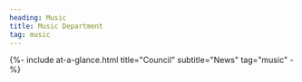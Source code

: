 ```yaml
---
heading: Music
title: Music Department
tag: music
---
```


{%- include at-a-glance.html title="Council" subtitle="News" tag="music" -%}